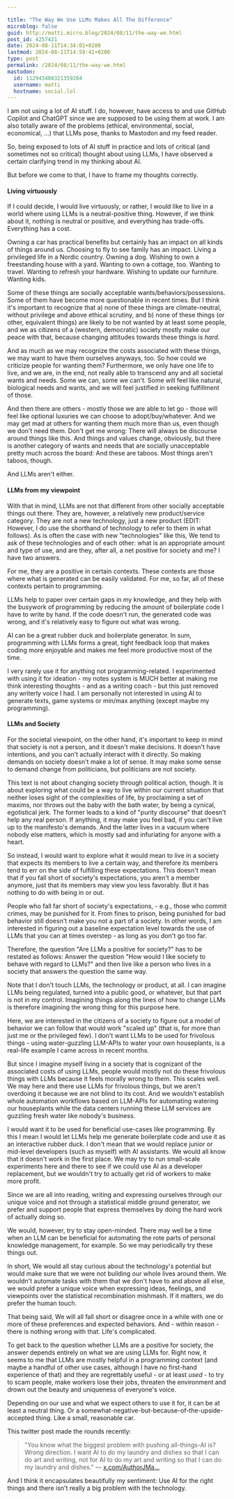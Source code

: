 ```yaml
---

title: "The Way We Use LLMs Makes All The Difference"
microblog: false
guid: http://matti.micro.blog/2024/08/11/the-way-we.html
post_id: 4257421
date: 2024-08-11T14:34:01+0200
lastmod: 2024-08-11T14:59:41+0200
type: post
permalink: /2024/08/11/the-way-we.html
mastodon:
  id: 112943408321359284
  username: matti
  hostname: social.lol
---
```

I am not using a lot of AI stuff. I do, however, have access to and use GitHub Copilot and ChatGPT since we are supposed to be using them at work. I am also totally aware of the problems (ethical, environmental, social, economical, ...) that LLMs pose, thanks to Mastodon and my feed reader.

So, being exposed to lots of AI stuff in practice and lots of critical (and sometimes not so critical) thought about using LLMs, I have observed a certain clarifying trend in my thinking about AI.

But before we come to that, I have to frame my thoughts correctly.

#### Living virtuously

If I could decide, I would live virtuously, or rather, I would like to live in a world where using LLMs is a neutral-positive thing. However, if we think about it, nothing is neutral or positive, and everything has trade-offs. Everything has a cost.

Owning a car has practical benefits but certainly has an impact on all kinds of things around us. Choosing to fly to see family has an impact. Living a privileged life in a Nordic country. Owning a dog. Wishing to own a freestanding house with a yard. Wanting to own a cottage, too. Wanting to travel. Wanting to refresh your hardware. Wishing to update our furniture. Wanting kids.

Some of these things are socially acceptable wants/behaviors/possessions. Some of them have become more questionable in recent times. But I think it's important to recognize that a) none of these things are climate-neutral, without privilege and above ethical scrutiny, and b) none of these things (or other, equivalent things) are likely to be not wanted by at least some people, and we as citizens of a (western, democratic) society mostly make our peace with that, because changing attitudes towards these things is _hard_.

And as much as we may recognize the costs associated with these things, we may want to have them ourselves anyways, too. So how could we criticize people for wanting them? Furthermore, we only have one life to live, and we are, in the end, not really able to transcend any and all societal wants and needs. Some we can, some we can't. Some will feel like natural, biological needs and wants, and we will feel justified in seeking fulfillment of those.

And then there are others - mostly those we are able to let go - those will feel like optional luxuries we can choose to adopt/buy/whatever. And we may get mad at others for wanting them much more than us, even though we don't need them. Don't get me wrong: There will always be discourse around things like this. And things and values change, obviously, but there is another category of wants and needs that are socially unacceptable pretty much across the board: And these are taboos. Most things aren't taboos, though.

And LLMs aren't either.

#### LLMs from my viewpoint

With that in mind, LLMs are not that different from other socially acceptable things out there. They are, however, a relatively new product/service category. They are not a new technology, just a new product (EDIT: However, I do use the shorthand of technology to refer to them in what follows). As is often the case with new "technologies" like this, We tend to ask of these technologies and of each other: what is an appropriate amount and type of use, and are they, after all, a net positive for society and me? I have two answers.

For me, they are a positive in certain contexts. These contexts are those where what is generated can be easily validated. For me, so far, all of these contexts pertain to programming.

LLMs help to paper over certain gaps in my knowledge, and they help with the busywork of programming by reducing the amount of boilerplate code I have to write by hand. If the code doesn't run, the generated code was wrong, and it's relatively easy to figure out what was wrong.

AI can be a great rubber duck and boilerplate generator. In sum, programming with LLMs forms a great, tight feedback loop that makes coding more enjoyable and makes me feel more productive most of the time.

I very rarely use it for anything not programming-related. I experimented with using it for ideation - my notes system is MUCH better at making me think interesting thoughts - and as a writing coach - but this just removed any writerly voice I had. I am personally not interested in using AI to generate texts, game systems or min/max anything (except maybe my programming).

#### LLMs and Society

For the societal viewpoint, on the other hand, it's important to keep in mind that society is not a person, and it doesn't make decisions. It doesn't have intentions, and you can't actually interact with it directly. So making demands on society doesn't make a lot of sense. It may make some sense to demand change from politicians, but politicians are not society.

This text is not about changing society through political action, though. It is about exploring what could be a way to live within our current situation that neither loses sight of the complexities of life, by proclaiming a set of maxims, nor throws out the baby with the bath water, by being a cynical, egotistical jerk. The former leads to a kind of "purity discourse" that doesn't help any real person. If anything, it may make you feel bad, if you can't live up to the manifesto's demands. And the latter lives in a vacuum where nobody else matters, which is mostly sad and infuriating for anyone with a heart.

So instead, I would want to explore what it would mean to live in a society that expects its members to live a certain way, and therefore its members tend to err on the side of fulfilling these expectations. This doesn't mean that if you fall short of society's expectations, you aren't a member anymore, just that its members may view you less favorably. But it has nothing to do with being in or out.

People who fall far short of society's expectations, - e.g., those who commit crimes, may be punished for it. From fines to prison, being punished for bad behavior still doesn't make you not a part of a society. In other words, I am interested in figuring out a baseline expectation level towards the use of LLMs that you can at times overstep - as long as you don't go too far.

Therefore, the question "Are LLMs a positive for society?" has to be restated as follows: Answer the question "How would I like society to behave with regard to LLMs?" and then live like a person who lives in a society that answers the question the same way.

Note that I don't touch LLMs, the technology or product, at all. I can imagine LLMs being regulated, turned into a public good, or whatever, but that part is not in my control. Imagining things along the lines of how to change LLMs is therefore imagining the wrong thing for this purpose here.

Here, we are interested in the citizens of a society to figure out a model of behavior we can follow that would work "scaled up" (that is, for more than just me or the privileged few). I don't want LLMs to be used for frivolous things - using water-guzzling LLM-APIs to water your own houseplants, is a real-life example I came across in recent months.

But since I imagine myself living in a society that is cognizant of the associated costs of using LLMs, people would mostly not do these frivolous things with LLMs because it feels morally wrong to them. This scales well. We may here and there use LLMs for frivolous things, but we aren't overdoing it because we are not blind to its cost. And we wouldn't establish whole automation workflows based on LLM-APIs for automating watering our houseplants while the data centers running these LLM services are guzzling fresh water like nobody's business.

I would want it to be used for beneficial use-cases like programming. By this I mean I would let LLMs help me generate boilerplate code and use it as an interactive rubber duck. I don't mean that we would replace junior or mid-level developers (such as myself) with AI assistants. We would all know that it doesn't work in the first place. We may try to run small-scale experiments here and there to see if we could use AI as a developer replacement, but we wouldn't try to actually get rid of workers to make more profit.

Since we are all into reading, writing and expressing ourselves through our unique voice and not through a statistical middle ground generator, we prefer and support people that express themselves by doing the hard work of actually doing so.

We would, however, try to stay open-minded. There may well be a time when an LLM can be beneficial for automating the rote parts of personal knowledge management, for example. So we may periodically try these things out.

In short, We would all stay curious about the technology's potential but would make sure that we were not building our whole lives around them. We wouldn't automate tasks with them that we don't have to and above all else, we would prefer a unique voice when expressing ideas, feelings, and viewpoints over the statistical recombination mishmash. If it matters, we do prefer the human touch.

That being said, We will all fall short or disagree once in a while with one or more of these preferences and expected behaviors. And - within reason - there is nothing wrong with that. Life's complicated.

To get back to the question whether LLMs are a positive for society, the answer depends entirely on what we are using LLMs for. Right now, it seems to me that LLMs are mostly helpful in a programming context (and maybe a handful of other use cases, although I have no first-hand experience of that) and they are regrettably useful - or at least _used_ - to try to scam people, make workers lose their jobs, threaten the environment and drown out the beauty and uniqueness of everyone's voice.

Depending on our use and what we expect others to use it for, it can be at least a neutral thing. Or a somewhat-negative-but-because-of-the-upside-accepted thing. Like a small, reasonable car.

This twitter post made the rounds recently:

>"You know what the biggest problem with pushing all-things-AI is? Wrong direction.
I want AI to do my laundry and dishes so that I can do art and writing, not for AI to do my art and writing so that I can do my laundry and dishes."
— [x.com/AuthorJMa...](https://x.com/AuthorJMac/status/1773679197631701238)

And I think it encapsulates beautifully my sentiment: Use AI for the right things and there isn't really a big problem with the technology.
